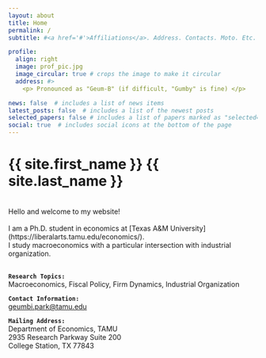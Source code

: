 ```yaml
---
layout: about
title: Home
permalink: /
subtitle: #<a href='#'>Affiliations</a>. Address. Contacts. Moto. Etc.

profile:
  align: right
  image: prof_pic.jpg
  image_circular: true # crops the image to make it circular
  address: #>
    <p> Pronounced as "Geum-B" (if difficult, "Gumby" is fine) </p>

news: false  # includes a list of news items
latest_posts: false  # includes a list of the newest posts
selected_papers: false # includes a list of papers marked as "selected={true}"
social: true  # includes social icons at the bottom of the page
---
```


<!-- _pages/about.md -->
<div class="myname">

<h1> {{ site.first_name }} {{ site.last_name }}</h1>

</div>

<br>
Hello and welcome to my website! <br>
<br>
I am a Ph.D. student in economics at [Texas A&M University](https://liberalarts.tamu.edu/economics/). <br><be>
I study macroeconomics with a particular intersection with industrial organization. <br>
<br>

<b>`Research Topics:`</b><br>
Macroeconomics, Fiscal Policy, Firm Dynamics, Industrial Organization <br>


<b>`Contact Information:`</b><br>
[geumbi.park@tamu.edu](mailto:geumbi.park@tamu.edu)


<b>`Mailing Address:`</b><br>
Department of Economics, TAMU<br>
2935 Research Parkway Suite 200<br>
College Station, TX 77843

